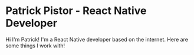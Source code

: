 # Patrick Pistor - React Native Developer

Hi I'm Patrick! I'm a React Native developer based on the internet. Here are some things I work with!
